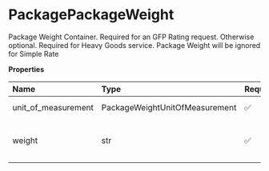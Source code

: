 # PackagePackageWeight

Package Weight Container. Required for an GFP Rating request. Otherwise optional. Required for Heavy Goods service. Package Weight will be ignored for Simple Rate

**Properties**

| Name                | Type                           | Required | Description                                                   |
| :------------------ | :----------------------------- | :------- | :------------------------------------------------------------ |
| unit_of_measurement | PackageWeightUnitOfMeasurement | ✅       | UnitOfMeasurement Container.                                  |
| weight              | str                            | ✅       | Actual package weight. Weight accepted for letters/envelopes. |

<!-- This file was generated by liblab | https://liblab.com/ -->
